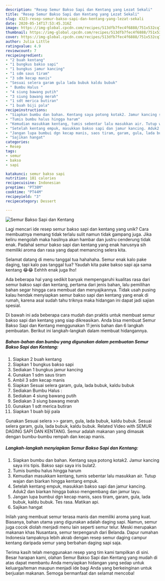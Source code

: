 ```yaml
---
description: "Resep Semur Bakso Sapi dan Kentang yang Lezat Sekali"
title: "Resep Semur Bakso Sapi dan Kentang yang Lezat Sekali"
slug: 4323-resep-semur-bakso-sapi-dan-kentang-yang-lezat-sekali
date: 2020-05-14T17:53:45.316Z
image: https://img-global.cpcdn.com/recipes/513dfb7fec4f6888/751x532cq70/semur-bakso-sapi-dan-kentang-foto-resep-utama.jpg
thumbnail: https://img-global.cpcdn.com/recipes/513dfb7fec4f6888/751x532cq70/semur-bakso-sapi-dan-kentang-foto-resep-utama.jpg
cover: https://img-global.cpcdn.com/recipes/513dfb7fec4f6888/751x532cq70/semur-bakso-sapi-dan-kentang-foto-resep-utama.jpg
author: Julia Little
ratingvalue: 4.9
reviewcount: 7
recipeingredient:
- "2 buah kentang"
- "1 bungkus bakso sapi"
- "1 bungkus jamur kancing"
- "1 sdm saus tiram"
- "3 sdm kecap manis"
- "Sesuai selera garam gula lada bubuk kaldu bubuk"
- " Bumbu Halus "
- "4 siung bawang putih"
- "3 siung bawang merah"
- "1 sdt merica butiran"
- "1 buah biji pala"
recipeinstructions:
- "Siapkan bumbu dan bahan. Kentang saya potong kotak2. Jamur kancing saya iris tipis. Bakso sapi saya iris bulat2."
- "Tumis bumbu halus hingga harum"
- "Kemudian masukkam kentang, tumis sebentar lalu masukkan air. Tutup wajan dan biarkan hingga kentang empuk."
- "Setelah kentang empuk, masukkan bakso sapi dan jamur kancing. Aduk2 dan biarkan hingga bakso mengembang dan jamur layu."
- "Jangan lupa bumbui dgn kecap manis, saos tiram, garam, gula, lada bubuk, kaldu bubuk. Tes rasa. Matikan api."
- "Sajikan hangat"
categories:
- Resep
tags:
- semur
- bakso
- sapi

katakunci: semur bakso sapi 
nutrition: 181 calories
recipecuisine: Indonesian
preptime: "PT38M"
cooktime: "PT44M"
recipeyield: "3"
recipecategory: Dessert

---
```



![Semur Bakso Sapi dan Kentang](https://img-global.cpcdn.com/recipes/513dfb7fec4f6888/751x532cq70/semur-bakso-sapi-dan-kentang-foto-resep-utama.jpg)

Lagi mencari ide resep semur bakso sapi dan kentang yang unik? Cara membuatnya memang tidak terlalu sulit namun tidak gampang juga. Jika keliru mengolah maka hasilnya akan hambar dan justru cenderung tidak enak. Padahal semur bakso sapi dan kentang yang enak harusnya sih memiliki aroma dan rasa yang dapat memancing selera kita.

Selamat datang di menu tanggal tua hahahaha. Semur enak kalo pake daging, tapi kalo pas tanggal tua? Yaudah kita pake bakso sapi aja sama kentang 😂😂 Eehhh enak juga lho!

Ada beberapa hal yang sedikit banyak mempengaruhi kualitas rasa dari semur bakso sapi dan kentang, pertama dari jenis bahan, lalu pemilihan bahan segar hingga cara membuat dan menyajikannya. Tidak usah pusing kalau hendak menyiapkan semur bakso sapi dan kentang yang enak di rumah, karena asal sudah tahu triknya maka hidangan ini dapat jadi sajian spesial.


Di bawah ini ada beberapa cara mudah dan praktis untuk membuat semur bakso sapi dan kentang yang siap dikreasikan. Anda bisa membuat Semur Bakso Sapi dan Kentang menggunakan 11 jenis bahan dan 6 langkah pembuatan. Berikut ini langkah-langkah dalam membuat hidangannya.

<!--inarticleads1-->

##### Bahan-bahan dan bumbu yang digunakan dalam pembuatan Semur Bakso Sapi dan Kentang:

1. Siapkan 2 buah kentang
1. Siapkan 1 bungkus bakso sapi
1. Sediakan 1 bungkus jamur kancing
1. Gunakan 1 sdm saus tiram
1. Ambil 3 sdm kecap manis
1. Siapkan Sesuai selera garam, gula, lada bubuk, kaldu bubuk
1. Sediakan  Bumbu Halus :
1. Sediakan 4 siung bawang putih
1. Sediakan 3 siung bawang merah
1. Gunakan 1 sdt merica butiran
1. Siapkan 1 buah biji pala


Gunakan Sesuai selera &gt;&gt; garam, gula, lada bubuk, kaldu bubuk. Sesuai selera garam, gula, lada bubuk, kaldu bubuk. Related Video with SEMUR DAGING SAPI DAN KENTANG. Semur adalah makanan yang dimasak dengan bumbu-bumbu rempah dan kecap manis. 

<!--inarticleads2-->

##### Langkah-langkah menyiapkan Semur Bakso Sapi dan Kentang:

1. Siapkan bumbu dan bahan. Kentang saya potong kotak2. Jamur kancing saya iris tipis. Bakso sapi saya iris bulat2.
1. Tumis bumbu halus hingga harum
1. Kemudian masukkam kentang, tumis sebentar lalu masukkan air. Tutup wajan dan biarkan hingga kentang empuk.
1. Setelah kentang empuk, masukkan bakso sapi dan jamur kancing. Aduk2 dan biarkan hingga bakso mengembang dan jamur layu.
1. Jangan lupa bumbui dgn kecap manis, saos tiram, garam, gula, lada bubuk, kaldu bubuk. Tes rasa. Matikan api.
1. Sajikan hangat


Inilah yang membuat semur terasa manis dan memiliki aroma yang kuat. Biasanya, bahan utama yang digunakan adalah daging sapi. Namun, semur juga cocok diolah menjadi menu lain seperti semur telur. Meski merupakan makanan khas Nusantara, semur terpengaruh dari Belanda. Dapur rumahan Indonesia tampaknya lebih akrab dengan resep semur daging campur kentang daripada semur yang berbahan daging sapi saja. 

Terima kasih telah menggunakan resep yang tim kami tampilkan di sini. Besar harapan kami, olahan Semur Bakso Sapi dan Kentang yang mudah di atas dapat membantu Anda menyiapkan hidangan yang sedap untuk keluarga/teman maupun menjadi ide bagi Anda yang berkeinginan untuk berjualan makanan. Semoga bermanfaat dan selamat mencoba!
